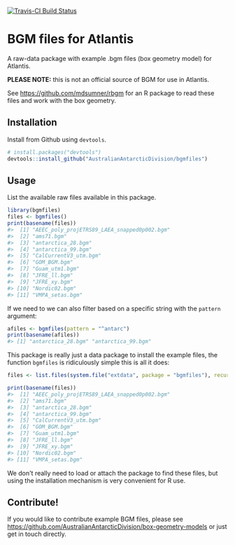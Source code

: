 [![Travis-CI Build Status](https://travis-ci.org/AustralianAntarcticDivision/bgmfiles.svg?branch=master)](https://travis-ci.org/AustralianAntarcticDivision/bgmfiles)

<!-- README.md is generated from README.Rmd. Please edit that file -->
BGM files for Atlantis
======================

A raw-data package with example .bgm files (box geometry model) for Atlantis.

**PLEASE NOTE:** this is not an official source of BGM for use in Atlantis.

See <https://github.com/mdsumner/rbgm> for an R package to read these files and work with the box geometry.

Installation
------------

Install from Github using `devtools`.

``` r
# install.packages("devtools")
devtools::install_github("AustralianAntarcticDivision/bgmfiles")
```

Usage
-----

List the available raw files available in this package.

``` r
library(bgmfiles)
files <- bgmfiles()
print(basename(files))
#>  [1] "AEEC_poly_projETRS89_LAEA_snapped0p002.bgm"
#>  [2] "ams71.bgm"                                 
#>  [3] "antarctica_28.bgm"                         
#>  [4] "antarctica_99.bgm"                         
#>  [5] "CalCurrentV3_utm.bgm"                      
#>  [6] "GOM_BGM.bgm"                               
#>  [7] "Guam_utm1.bgm"                             
#>  [8] "JFRE_ll.bgm"                               
#>  [9] "JFRE_xy.bgm"                               
#> [10] "Nordic02.bgm"                              
#> [11] "VMPA_setas.bgm"
```

If we need to we can also filter based on a specific string with the `pattern` argument:

``` r
afiles <- bgmfiles(pattern = "^antarc")
print(basename(afiles))
#> [1] "antarctica_28.bgm" "antarctica_99.bgm"
```

This package is really just a data package to install the example files, the function `bgmfiles` is ridiculously simple this is all it does:

``` r
files <- list.files(system.file("extdata", package = "bgmfiles"), recursive = TRUE, full.names = TRUE)

print(basename(files))
#>  [1] "AEEC_poly_projETRS89_LAEA_snapped0p002.bgm"
#>  [2] "ams71.bgm"                                 
#>  [3] "antarctica_28.bgm"                         
#>  [4] "antarctica_99.bgm"                         
#>  [5] "CalCurrentV3_utm.bgm"                      
#>  [6] "GOM_BGM.bgm"                               
#>  [7] "Guam_utm1.bgm"                             
#>  [8] "JFRE_ll.bgm"                               
#>  [9] "JFRE_xy.bgm"                               
#> [10] "Nordic02.bgm"                              
#> [11] "VMPA_setas.bgm"
```

We don't really need to load or attach the package to find these files, but using the installation mechanism is very convenient for R use.

Contribute!
-----------

If you would like to contribute example BGM files, please see <https://github.com/AustralianAntarcticDivision/box-geometry-models> or just get in touch directly.
